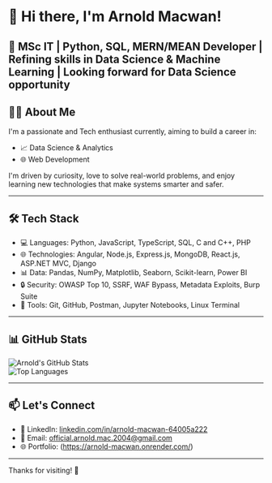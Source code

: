 # 👋 Hi there, I'm Arnold Macwan!
🎯 MSc IT | Python, SQL, MERN/MEAN Developer | Refining skills in Data Science & Machine Learning | Looking forward for Data Science opportunity
---

## 🧑‍💻 About Me

I'm a passionate and Tech enthusiast currently, aiming to build a career in:

- 📈 Data Science & Analytics  
- 🌐 Web Development  

I'm driven by curiosity, love to solve real-world problems, and enjoy learning new technologies that make systems smarter and safer.

---

## 🛠️ Tech Stack

- 💻 Languages: Python, JavaScript, TypeScript, SQL, C and C++, PHP
- 🌐 Technologies: Angular, Node.js, Express.js, MongoDB, React.js, ASP.NET MVC, Django  
- 📊 Data: Pandas, NumPy, Matplotlib, Seaborn, Scikit-learn, Power BI  
- 🔒 Security: OWASP Top 10, SSRF, WAF Bypass, Metadata Exploits, Burp Suite
- 🔧 Tools: Git, GitHub, Postman, Jupyter Notebooks, Linux Terminal

---

## 📊 GitHub Stats

![Arnold's GitHub Stats](https://github-readme-stats.vercel.app/api?username=arnoldhere&show_icons=true&theme=tokyonight)  
![Top Languages](https://github-readme-stats.vercel.app/api/top-langs/?username=arnoldhere&layout=compact&theme=tokyonight)

---

## 📫 Let's Connect

- 🔗 LinkedIn: [linkedin.com/in/arnold-macwan-64005a222](https://www.linkedin.com/in/arnold-macwan-64005a222)  
- 📧 Email: official.arnold.mac.2004@gmail.com
- 🌐 Portfolio: (https://arnold-macwan.onrender.com/)

---

Thanks for visiting! 🚀
